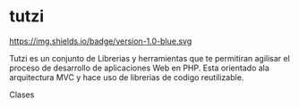 tutzi
=====
https://img.shields.io/badge/version-1.0-blue.svg

Tutzi es un conjunto de Librerias y herramientas que te permitiran agilisar el proceso de desarrollo de aplicaciones Web en PHP. Esta orientado ala arquitectura MVC y hace uso de librerias de codigo reutilizable.

Clases
